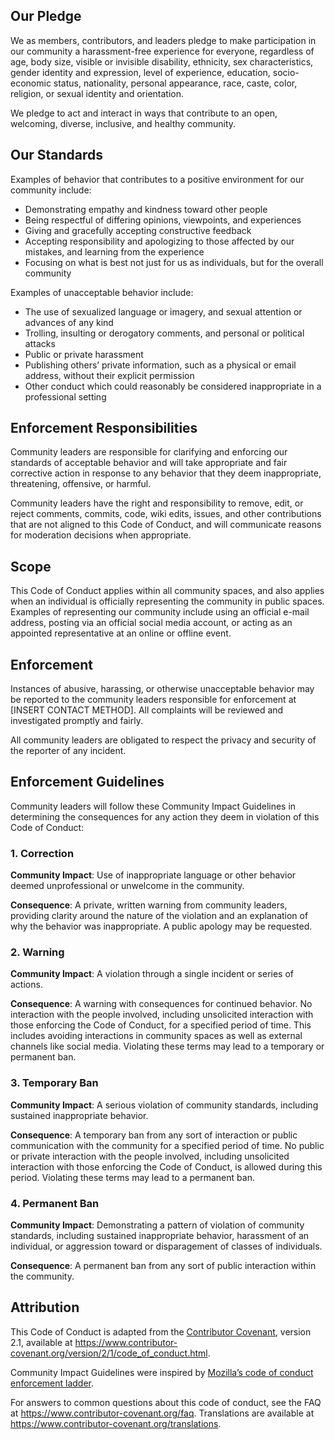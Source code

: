 <!-- Title: Code of Conduct -->
<!-- Add this in the WYSIWYG Source Code Pane -->
<h2 id="our-pledge">Our Pledge</h2>
<p>We as members, contributors, and leaders pledge to make participation in our community a harassment-free experience for everyone, regardless of age, body size, visible or invisible disability, ethnicity, sex characteristics, gender identity and expression, level of experience, education, socio-economic status, nationality, personal appearance, race, caste, color, religion, or sexual identity and orientation.</p>
<p>We pledge to act and interact in ways that contribute to an open, welcoming, diverse, inclusive, and healthy community.</p>
<h2 id="our-standards">Our Standards</h2>
<p>Examples of behavior that contributes to a positive environment for our community include:</p>
<ul>
<li>Demonstrating empathy and kindness toward other people</li>
<li>Being respectful of differing opinions, viewpoints, and experiences</li>
<li>Giving and gracefully accepting constructive feedback</li>
<li>Accepting responsibility and apologizing to those affected by our mistakes, and learning from the experience</li>
<li>Focusing on what is best not just for us as individuals, but for the overall community</li>
</ul>
<p>Examples of unacceptable behavior include:</p>
<ul>
<li>The use of sexualized language or imagery, and sexual attention or advances of any kind</li>
<li>Trolling, insulting or derogatory comments, and personal or political attacks</li>
<li>Public or private harassment</li>
<li>Publishing others&rsquo; private information, such as a physical or email address, without their explicit permission</li>
<li>Other conduct which could reasonably be considered inappropriate in a professional setting</li>
</ul>
<h2 id="enforcement-responsibilities">Enforcement Responsibilities</h2>
<p>Community leaders are responsible for clarifying and enforcing our standards of acceptable behavior and will take appropriate and fair corrective action in response to any behavior that they deem inappropriate, threatening, offensive, or harmful.</p>
<p>Community leaders have the right and responsibility to remove, edit, or reject comments, commits, code, wiki edits, issues, and other contributions that are not aligned to this Code of Conduct, and will communicate reasons for moderation decisions when appropriate.</p>
<h2 id="scope">Scope</h2>
<p>This Code of Conduct applies within all community spaces, and also applies when an individual is officially representing the community in public spaces. Examples of representing our community include using an official e-mail address, posting via an official social media account, or acting as an appointed representative at an online or offline event.</p>
<h2 id="enforcement">Enforcement</h2>
<p>Instances of abusive, harassing, or otherwise unacceptable behavior may be reported to the community leaders responsible for enforcement at [INSERT CONTACT METHOD]. All complaints will be reviewed and investigated promptly and fairly.</p>
<p>All community leaders are obligated to respect the privacy and security of the reporter of any incident.</p>
<h2 id="enforcement-guidelines">Enforcement Guidelines</h2>
<p>Community leaders will follow these Community Impact Guidelines in determining the consequences for any action they deem in violation of this Code of Conduct:</p>
<h3 id="1-correction">1. Correction</h3>
<p><strong>Community Impact</strong>: Use of inappropriate language or other behavior deemed unprofessional or unwelcome in the community.</p>
<p><strong>Consequence</strong>: A private, written warning from community leaders, providing clarity around the nature of the violation and an explanation of why the behavior was inappropriate. A public apology may be requested.</p>
<h3 id="2-warning">2. Warning</h3>
<p><strong>Community Impact</strong>: A violation through a single incident or series of actions.</p>
<p><strong>Consequence</strong>: A warning with consequences for continued behavior. No interaction with the people involved, including unsolicited interaction with those enforcing the Code of Conduct, for a specified period of time. This includes avoiding interactions in community spaces as well as external channels like social media. Violating these terms may lead to a temporary or permanent ban.</p>
<h3 id="3-temporary-ban">3. Temporary Ban</h3>
<p><strong>Community Impact</strong>: A serious violation of community standards, including sustained inappropriate behavior.</p>
<p><strong>Consequence</strong>: A temporary ban from any sort of interaction or public communication with the community for a specified period of time. No public or private interaction with the people involved, including unsolicited interaction with those enforcing the Code of Conduct, is allowed during this period. Violating these terms may lead to a permanent ban.</p>
<h3 id="4-permanent-ban">4. Permanent Ban</h3>
<p><strong>Community Impact</strong>: Demonstrating a pattern of violation of community standards, including sustained inappropriate behavior, harassment of an individual, or aggression toward or disparagement of classes of individuals.</p>
<p><strong>Consequence</strong>: A permanent ban from any sort of public interaction within the community.</p>
<h2 id="attribution">Attribution</h2>
<p>This Code of Conduct is adapted from the <a href="https://www.contributor-covenant.org">Contributor Covenant</a>, version 2.1, available at <a href="https://www.contributor-covenant.org/version/2/1/code_of_conduct.html">https://www.contributor-covenant.org/version/2/1/code_of_conduct.html</a>.</p>
<p>Community Impact Guidelines were inspired by <a href="https://github.com/mozilla/diversity">Mozilla&rsquo;s code of conduct enforcement ladder</a>.</p>
<p>For answers to common questions about this code of conduct, see the FAQ at <a href="https://www.contributor-covenant.org/faq">https://www.contributor-covenant.org/faq</a>. Translations are available at <a href="https://www.contributor-covenant.org/translations">https://www.contributor-covenant.org/translations</a>.</p>